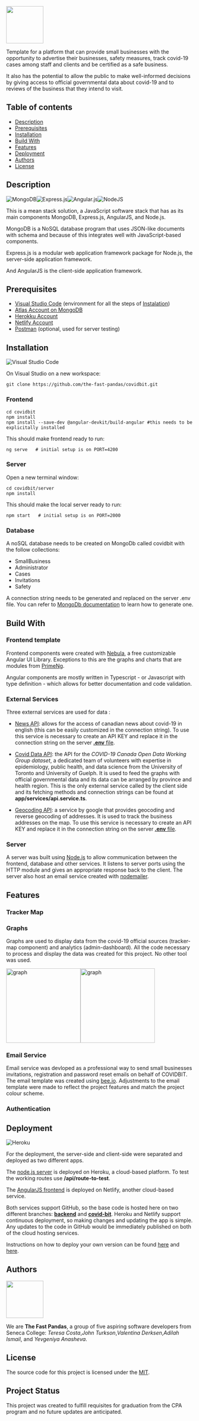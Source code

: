 <img src="https://github.com/the-fast-pandas/covidbit/blob/master/server/api/models/emailService/images/covidbit-logo.png?raw=true" height="100">

Template for a platform that can provide small businesses with the opportunity to advertise their businesses, safety measures, track covid-19 cases among staff and clients and be certified as a safe business. 

It also has the potential to allow the public to make well-informed decisions by giving access to official governmental data about covid-19 and to reviews of the business that they intend to visit.

## Table of contents
* [Description](#description)
* [Prerequisites](#prerequisites)
* [Installation](#installation)
* [Build With](#build-with)
* [Features](#features)
* [Deployment](#deployment)
* [Authors](#authors)
* [License](#license)

## Description

<img alt="MongoDB" src="https://img.shields.io/badge/MongoDB-%234ea94b.svg?&style=for-the-badge&logo=mongodb&logoColor=white"/><img alt="Express.js" src="https://img.shields.io/badge/express.js%20-%23404d59.svg?&style=for-the-badge"/><img alt="Angular.js" src="https://img.shields.io/badge/angular.js%20-%23E23237.svg?&style=for-the-badge&logo=angularjs&logoColor=white"/><img alt="NodeJS" src="https://img.shields.io/badge/node.js%20-%2343853D.svg?&style=for-the-badge&logo=node.js&logoColor=white"/>

This is a mean stack solution, a JavaScript software stack that has as its main components MongoDB, Express.js, AngularJS, and Node.js. 

MongoDB is a NoSQL database program that uses JSON-like documents with schema and because of this integrates well with JavaScript-based components. 

Express.js is a modular web application framework package for Node.js, the server-side application framework. 

And AngularJS is the client-side application framework.

## Prerequisites

* [Visual Studio Code](https://code.visualstudio.com/) (environment for all the steps of [Instalation](#instalation))
* [Atlas Account on MongoDB](https://docs.atlas.mongodb.com/getting-started/)
* [Herokku Account](https://dashboard.heroku.com/apps)
* [Netlify Account](https://www.netlify.com/)
* [Postman](https://www.postman.com/) (optional, used for server testing)

## Installation 

<img alt="Visual Studio Code" src="https://img.shields.io/badge/Visual%20Studio%20Code-0078d7.svg?&style=for-the-badge&logo=visual-studio-code&logoColor=white"/>

On Visual Studio on a new workspace:

```
git clone https://github.com/the-fast-pandas/covidbit.git
```

### Frontend

```
cd covidbit
npm install
npm install --save-dev @angular-devkit/build-angular #this needs to be explicitally installed
```

This should make frontend ready to run:

```
ng serve   # initial setup is on PORT=4200
```

### Server

Open a new terminal window:

```
cd covidbit/server
npm install
```

This should make the local server ready to run:

```
npm start   # initial setup is on PORT=2000
```

### Database

A noSQL database needs to be created on MongoDb called covidbit with the follow collections:

* SmallBusiness
* Administrator
* Cases
* Invitations
* Safety

A connection string needs to be generated and replaced on the server .env file. You can refer to [MongoDb documentation](https://docs.mongodb.com/guides/server/drivers/) to learn how to generate one.

## Build With 

### Frontend template

Frontend components were created with [Nebula](https://akveo.github.io/nebular/), a free customizable Angular UI Library. Exceptions to this are the graphs and charts that are modules from [PrimeNg](https://www.primefaces.org/primeng/). 

Angular components are mostly written in Typescript - or Javascript with type definition - which allows for better documentation and code validation.

### External Services

Three external services are used for data :

* [News API](https://newsapi.org/): allows for the access of canadian news about covid-19 in english (this can be easily customized in the connection string). To use this service is necessary to create an API KEY and replace it in the connection string on the server [**.env** file](https://github.com/the-fast-pandas/covidbit/blob/backend/.env).

* [Covid Data API](https://opencovid.ca/api/): the API for the *COVID-19 Canada Open Data Working Group dataset*, a dedicated team of volunteers with expertise in epidemiology, public health, and data science from the University of Toronto and University of Guelph. It is used to feed the graphs with official governmental data and its data can be arranged by province and health region. This is the only external service called by the client side and its fetching methods and connection strings can be found at **app/services/api.service.ts**.

* [Geocoding API](https://developers.google.com/maps/documentation/geocoding/start): a service by google that provides geocoding and reverse geocoding of addresses. It is used to track the business addresses on the map. To use this service is necessary to create an API KEY and replace it in the connection string on the server [**.env** file](https://github.com/the-fast-pandas/covidbit/blob/backend/.env).

### Server

A server  was built using [Node.js](https://nodejs.org/en/docs/guides/getting-started-guide/) to allow communication between the frontend, database and other services. It listens to server ports using the HTTP module and gives an appropriate response back to the client. The server also host an email service created with [nodemailer](https://nodemailer.com/about/).

## Features

### Tracker Map
### Graphs

Graphs are used to display data from the covid-19 official sources (tracker-map component) and analytics (admin-dashboard). All the code necessary to process and display the data was created for this project. No other tool was used.

<img alt="graph" src="https://github.com/the-fast-pandas/covidbit/blob/master/download.png" height="200"><img alt="graph" src="https://github.com/the-fast-pandas/covidbit/blob/master/echarts.png" height="200">

### Email Service

Email service was devloped as a professional way to send small businesses invitations, registration and password reset emails on behalf of COVIDBIT. The email template was created using [bee.io](https://beefree.io/). Adjustments to the email template were made to reflect the project features and match the project colour scheme. 

### Authentication

## Deployment

<img alt="Heroku" src="https://img.shields.io/badge/heroku%20-%23430098.svg?&style=for-the-badge&logo=heroku&logoColor=white"/>

For the deployment, the server-side and client-side were separated and deployed as two different apps.

The [node.js server](https://backend-covidbit.herokuapp.com/api/status) is deployed on Heroku, a cloud-based platform. To test the working routes use **/api/route-to-test**.

The [AngularJS frontend](https://covidbit.netlify.app/home) is deployed on Netlify, another cloud-based service.

Both services support GitHub, so the base code is hosted here on two different branches: [**backend**](https://github.com/the-fast-pandas/covidbit/tree/backend) and [**covid-bit**](https://github.com/the-fast-pandas/covidbit/tree/covid-bit). Heroku and Netlify support continuous deployment, so making changes and updating the app is simple. Any updates to the code in GitHub would be immediately published on both of the cloud hosting services. 

Instructions on how to deploy your own version can be found [here](https://devcenter.heroku.com/articles/deploying-nodejs) and [here](https://www.netlify.com/blog/2019/09/23/first-steps-using-netlify-angular/).

## Authors

<img src="https://image.freepik.com/free-vector/baby-panda-waving-paw-cartoon_42750-612.jpg" width="100" height="100">

We are **The Fast Pandas**, a group of five aspiring software developers from Seneca College: *Teresa Costa*,*John Turkson*,*Valentina Derksen*,*Adilah Ismail*, and *Yevgeniya Anasheva*.

## License

The source code for this project is licensed under the [MIT](https://choosealicense.com/licenses/mit/).

## Project Status

This project was created to fulfill requisites for graduation from the CPA program and no future updates are anticipated.
